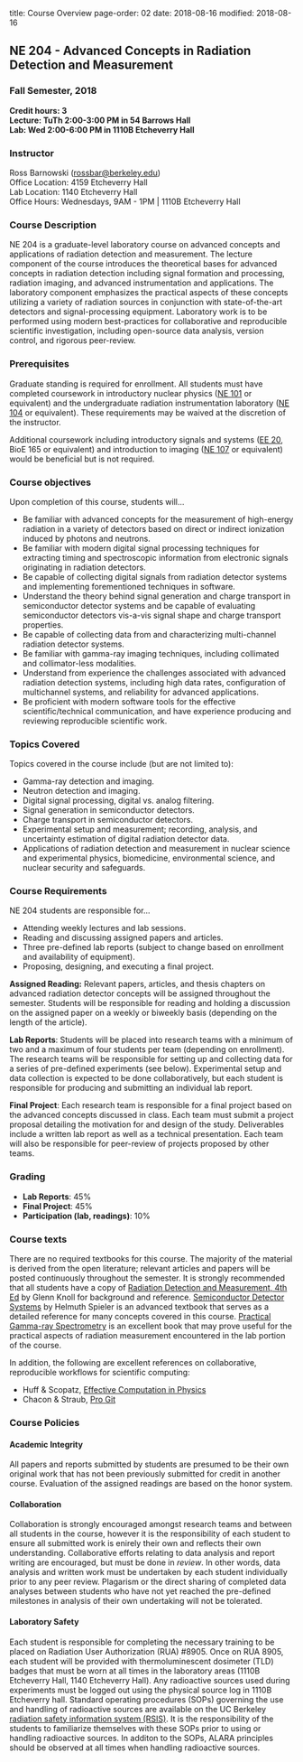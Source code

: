 title: Course Overview
page-order: 02
date: 2018-08-16
modified: 2018-08-16

## NE 204 - Advanced Concepts in Radiation Detection and Measurement
### Fall Semester, 2018

**Credit hours: 3**  
**Lecture: TuTh 2:00-3:00 PM in 54 Barrows Hall**  
**Lab:     Wed 2:00-6:00 PM in 1110B Etcheverry Hall**


### Instructor

Ross Barnowski (rossbar@berkeley.edu)  
Office Location: 4159 Etcheverry Hall  
Lab Location: 1140 Etcheverry Hall  
Office Hours: Wednesdays, 9AM - 1PM | 1110B Etcheverry Hall

### Course Description

NE 204 is a graduate-level laboratory course on advanced concepts and
applications of radiation detection and measurement.
The lecture component of the course introduces the theoretical bases for
advanced concepts in radiation detection including signal formation and
processing, radiation imaging, and advanced instrumentation and applications.
The laboratory component emphasizes the practical aspects of these concepts
utilizing a variety of radiation sources in conjunction with state-of-the-art
detectors and signal-processing equipment.
Laboratory work is to be performed using modern best-practices for 
collaborative and reproducible scientific investigation, including open-source
data analysis, version control, and rigorous peer-review.

### Prerequisites

Graduate standing is required for enrollment.
All students must have completed coursework in introductory nuclear physics
([NE 101](https://www.nuc.berkeley.edu/courses/ne-101) or equivalent) and the
undergraduate radiation instrumentation laboratory 
([NE 104](https://www.nuc.berkeley.edu/courses/ne-104) or equivalent).
These requirements may be waived at the discretion of the instructor.  

Additional coursework including introductory signals and systems 
([EE 20](https://inst.eecs.berkeley.edu/~ee20/archives.html), BioE 165 or
equivalent) and introduction to imaging 
([NE 107](https://www.nuc.berkeley.edu/courses/ne-107) or equivalent) would be
beneficial but is not required.

### Course objectives

Upon completion of this course, students will...

 - Be familiar with advanced concepts for the measurement of high-energy 
   radiation in a variety of detectors based on direct or indirect ionization
   induced by photons and neutrons.
 - Be familiar with modern digital signal processing techniques for extracting
   timing and spectroscopic information from electronic signals originating in
   radiation detectors.
 - Be capable of collecting digital signals from radiation detector systems and
   implementing forementioned techniques in software.
 - Understand the theory behind signal generation and charge transport in
   semiconductor detector systems and be capable of evaluating semiconductor
   detectors vis-a-vis signal shape and charge transport properties.
 - Be capable of collecting data from and characterizing multi-channel
   radiation detector systems.
 - Be familiar with gamma-ray imaging techniques, including collimated and
   collimator-less modalities.
 - Understand from experience the challenges associated with advanced radiation
   detection systems, including high data rates, configuration of multichannel
   systems, and reliability for advanced applications.
 - Be proficient with modern software tools for the effective 
   scientific/technical communication, and have experience producing and
   reviewing reproducible scientific work.

### Topics Covered

Topics covered in the course include (but are not limited to):

 - Gamma-ray detection and imaging.
 - Neutron detection and imaging.
 - Digital signal processing, digital vs. analog filtering.
 - Signal generation in semiconductor detectors.
 - Charge transport in semiconductor detectors.
 - Experimental setup and measurement; recording, analysis, and uncertainty
   estimation of digital radiation detector data.
 - Applications of radiation detection and measurement in nuclear science and
   experimental physics, biomedicine, environmental science, and nuclear 
   security and safeguards.

### Course Requirements

NE 204 students are responsible for...

 - Attending weekly lectures and lab sessions.
 - Reading and discussing assigned papers and articles.
 - Three pre-defined lab reports (subject to change based on enrollment and 
   availability of equipment).
 - Proposing, designing, and executing a final project.

**Assigned Reading:** Relevant papers, articles, and thesis chapters on
advanced radiation detector concepts will be assigned throughout the semester.
Students will be responsible for reading and holding a discussion on the 
assigned paper on a weekly or biweekly basis (depending on the length of the
article).

**Lab Reports**: Students will be placed into research teams with a minimum of
two and a maximum of four students per team (depending on enrollment).
The research teams will be responsible for setting up and collecting data for
a series of pre-defined experiments (see below).
Experimental setup and data collection is expected to be done collaboratively,
but each student is responsible for producing and submitting an individual 
lab report.

**Final Project**: Each research team is responsible for a final project based
on the advanced concepts discussed in class.
Each team must submit a project proposal detailing the motivation for and 
design of the study.
Deliverables include a written lab report as well as a technical presentation.
Each team will also be responsible for peer-review of projects proposed by 
other teams.

### Grading

 - **Lab Reports**: 45%
 - **Final Project**: 45%
 - **Participation (lab, readings)**: 10%

### Course texts

There are no required textbooks for this course.
The majority of the material is derived from the open literature; relevant 
articles and papers will be posted continuously throughout the semester.
It is strongly recommended that all students have a copy of 
[Radiation Detection and Measurement, 4th Ed](https://www.wiley.com/en-us/Radiation+Detection+and+Measurement,+4th+Edition-p-9780470131480)
by Glenn Knoll for background and reference.
[Semiconductor Detector Systems](https://global.oup.com/academic/product/semiconductor-detector-systems-9780198527848?cc=us&lang=en&)
by Helmuth Spieler is an advanced textbook that serves as a detailed reference
for many concepts covered in this course.
[Practical Gamma-ray Spectrometry](http://onlinelibrary.wiley.com/book/10.1002/9780470861981)
is an excellent book that may prove useful for the practical aspects of
radiation measurement encountered in the lab portion of the course.

In addition, the following are excellent references on collaborative,
reproducible workflows for scientific computing:

 - Huff & Scopatz, [Effective Computation in Physics](http://physics.codes/)
 - Chacon & Straub, [Pro Git](https://git-scm.com/book/en/v2)

### Course Policies

#### Academic Integrity
All papers and reports submitted by students are presumed to be their own 
original work that has not been previously submitted for credit in another
course.
Evaluation of the assigned readings are based on the honor system.

#### Collaboration
Collaboration is strongly encouraged amongst research teams and between all 
students in the course, however it is the responsibility of each student to
ensure all submitted work is enirely their own and reflects their own 
understanding.
Collaborative efforts relating to data analysis and report writing are 
encouraged, but must be done in *review*.
In other words, data analysis and written work must be undertaken by each 
student individually prior to any peer review.
Plagarism or the direct sharing of completed data analyses between students who
have not yet reached the pre-defined milestones in analysis of their own
undertaking will not be tolerated.

#### Laboratory Safety
Each student is responsible for completing the necessary training to be placed
on Radiation User Authorization (RUA) #8905.
Once on RUA 8905, each student will be provided with thermoluminescent 
dosimeter (TLD) badges that must be worn at all times in the laboratory areas
(1110B Etcheverry Hall, 1140 Etcheverry Hall).
Any radioactive sources used during experiments must be logged out using the
physical source log in 1110B Etcheverry hall.
Standard operating procedures (SOPs) governing the use and handling of 
radioactive sources are available on the UC Berkeley
[radiation safety information system (RSIS)](https://ehs.berkeley.edu/radiation-safety/radiation-safety-information-system-rsis).
It is the responsibility of the students to familiarize themselves with these
SOPs prior to using or handling radioactive sources.
In additon to the SOPs, ALARA principles should be observed at all times when
handling radioactive sources.

